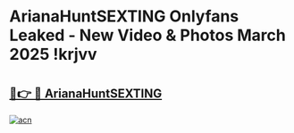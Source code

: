 # ArianaHuntSEXTING Onlyfans Leaked - New Video & Photos March 2025 !krjvv

# <h2><a href="https://zotzlw.iuczelnia.edu.pl?title=ArianaHuntSEXTING&ref=krjvv">🔗👉 🔴 ArianaHuntSEXTING</a></h2>

[![acn](https://github.com/user-attachments/assets/0f9c940e-d8b0-45ae-aac7-cd30a18b3e1c)](https://zotzlw.iuczelnia.edu.pl?title=ArianaHuntSEXTING&ref=krjvv)

